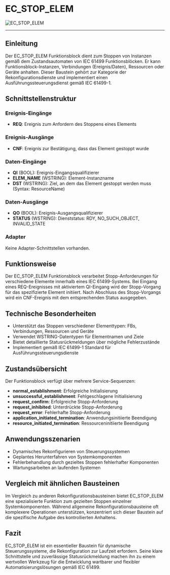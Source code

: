 # EC_STOP_ELEM

![EC_STOP_ELEM](https://user-images.githubusercontent.com/116869307/214154650-cf730975-2179-4eb9-8312-7affc7c95a31.png)

* * * * * * * * * *

## Einleitung
Der EC_STOP_ELEM Funktionsblock dient zum Stoppen von Instanzen gemäß dem Zustandsautomaten von IEC 61499 Funktionsblöcken. Er kann Funktionsblock-Instanzen, Verbindungen (Ereignis/Daten), Ressourcen oder Geräte anhalten. Dieser Baustein gehört zur Kategorie der Rekonfigurationsdienste und implementiert einen Ausführungssteuerungsdienst gemäß IEC 61499-1.

## Schnittstellenstruktur

### **Ereignis-Eingänge**
- **REQ**: Ereignis zum Anfordern des Stoppens eines Elements

### **Ereignis-Ausgänge**
- **CNF**: Ereignis zur Bestätigung, dass das Element gestoppt wurde

### **Daten-Eingänge**
- **QI** (BOOL): Ereignis-Eingangsqualifizierer
- **ELEM_NAME** (WSTRING): Element-Instanzname
- **DST** (WSTRING): Ziel, an dem das Element gestoppt werden muss (Syntax: ResourceName)

### **Daten-Ausgänge**
- **QO** (BOOL): Ereignis-Ausgangsqualifizierer
- **STATUS** (WSTRING): Dienststatus: RDY, NO_SUCH_OBJECT, INVALID_STATE

### **Adapter**
Keine Adapter-Schnittstellen vorhanden.

## Funktionsweise
Der EC_STOP_ELEM Funktionsblock verarbeitet Stopp-Anforderungen für verschiedene Elemente innerhalb eines IEC 61499-Systems. Bei Eingang eines REQ-Ereignisses mit aktiviertem QI-Eingang wird der Stopp-Vorgang für das spezifizierte Element initiiert. Nach Abschluss des Stopp-Vorgangs wird ein CNF-Ereignis mit dem entsprechenden Status ausgegeben.

## Technische Besonderheiten
- Unterstützt das Stoppen verschiedener Elementtypen: FBs, Verbindungen, Ressourcen und Geräte
- Verwendet WSTRING-Datentypen für Elementnamen und Ziele
- Bietet detaillierte Statusrückmeldungen über mögliche Fehlerzustände
- Implementiert gemäß IEC 61499-1 Standard für Ausführungssteuerungsdienste

## Zustandsübersicht
Der Funktionsblock verfügt über mehrere Service-Sequenzen:
- **normal_establishment**: Erfolgreiche Initialisierung
- **unsuccessful_establishment**: Fehlgeschlagene Initialisierung  
- **request_confirm**: Erfolgreiche Stopp-Anforderung
- **request_inhibited**: Unterdrückte Stopp-Anforderung
- **request_error**: Fehlerhafte Stopp-Anforderung
- **application_initiated_termination**: Anwendungsinitiierte Beendigung
- **resource_initiated_termination**: Ressourceninitiierte Beendigung

## Anwendungsszenarien
- Dynamisches Rekonfigurieren von Steuerungssystemen
- Geplantes Herunterfahren von Systemkomponenten
- Fehlerbehandlung durch gezieltes Stoppen fehlerhafter Komponenten
- Wartungsarbeiten an laufenden Systemen

## Vergleich mit ähnlichen Bausteinen
Im Vergleich zu anderen Rekonfigurationsbausteinen bietet EC_STOP_ELEM eine spezialisierte Funktion zum gezielten Stoppen einzelner Systemkomponenten. Während allgemeine Rekonfigurationsbausteine oft komplexere Operationen unterstützen, konzentriert sich dieser Baustein auf die spezifische Aufgabe des kontrollierten Anhaltens.

## Fazit
EC_STOP_ELEM ist ein essentieller Baustein für dynamische Steuerungssysteme, die Rekonfiguration zur Laufzeit erfordern. Seine klare Schnittstelle und zuverlässige Statusrückmeldung machen ihn zu einem wertvollen Werkzeug für die Entwicklung wartbarer und flexibler Automatisierungslösungen gemäß IEC 61499.